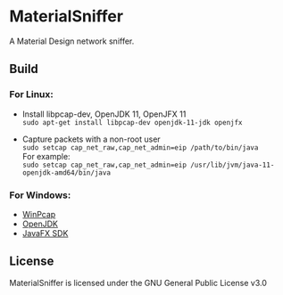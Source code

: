 # MaterialSniffer
A Material Design network sniffer.

## Build
### For Linux:
* Install libpcap-dev, OpenJDK 11, OpenJFX 11  
`sudo apt-get install libpcap-dev openjdk-11-jdk openjfx`

* Capture packets with a non-root user  
`sudo setcap cap_net_raw,cap_net_admin=eip /path/to/bin/java`  
For example:  
`sudo setcap cap_net_raw,cap_net_admin=eip /usr/lib/jvm/java-11-openjdk-amd64/bin/java`

### For Windows:
* [WinPcap](https://www.winpcap.org/install/bin/WinPcap_4_1_3.exe)
* [OpenJDK](https://download.java.net/java/GA/jdk11/13/GPL/openjdk-11.0.1_windows-x64_bin.zip)
* [JavaFX SDK](http://gluonhq.com/download/javafx-11-0-1-sdk-windows/)

## License
MaterialSniffer is licensed under the GNU General Public License v3.0
